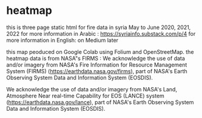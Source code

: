 # heatmap
this is three page static html for fire data in syria May to June 2020, 2021, 2022
for more information in Arabic : https://syriainfo.substack.com/p/4
for more information in English: on Medium later


this map peoduced on Google Colab using Folium and OpenStreetMap.
the heatmap data is from NASA"s FIRMS :
We acknowledge the use of data and/or imagery from NASA's Fire Information for Resource Management System (FIRMS) (https://earthdata.nasa.gov/firms), part of NASA's Earth Observing System Data and Information System (EOSDIS).

We acknowledge the use of data and/or imagery from NASA's Land, Atmosphere Near real-time Capability for EOS (LANCE) system (https://earthdata.nasa.gov/lance), part of NASA's Earth Observing System Data and Information System (EOSDIS).
